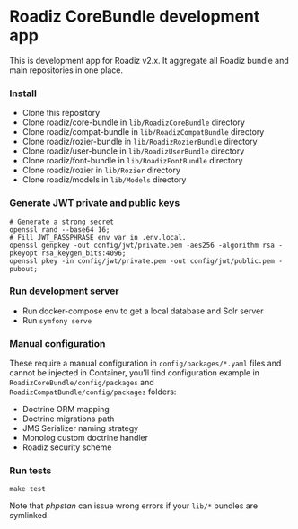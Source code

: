 # Roadiz CoreBundle development app

This is development app for Roadiz v2.x. It aggregate all Roadiz bundle and main repositories in one place.

### Install

- Clone this repository
- Clone roadiz/core-bundle in `lib/RoadizCoreBundle` directory
- Clone roadiz/compat-bundle in `lib/RoadizCompatBundle` directory
- Clone roadiz/rozier-bundle in `lib/RoadizRozierBundle` directory
- Clone roadiz/user-bundle in `lib/RoadizUserBundle` directory
- Clone roadiz/font-bundle in `lib/RoadizFontBundle` directory
- Clone roadiz/rozier in `lib/Rozier` directory
- Clone roadiz/models in `lib/Models` directory

### Generate JWT private and public keys

```shell script
# Generate a strong secret
openssl rand --base64 16; 
# Fill JWT_PASSPHRASE env var in .env.local.
openssl genpkey -out config/jwt/private.pem -aes256 -algorithm rsa -pkeyopt rsa_keygen_bits:4096;
openssl pkey -in config/jwt/private.pem -out config/jwt/public.pem -pubout;
```

### Run development server

- Run docker-compose env to get a local database and Solr server
- Run `symfony serve`

### Manual configuration

These require a manual configuration in `config/packages/*.yaml` files and cannot be injected in Container, 
you'll find configuration example in `RoadizCoreBundle/config/packages` and `RoadizCompatBundle/config/packages` folders:

- Doctrine ORM mapping
- Doctrine migrations path
- JMS Serializer naming strategy
- Monolog custom doctrine handler
- Roadiz security scheme

### Run tests

```shell
make test
```

Note that _phpstan_ can issue wrong errors if your `lib/*` bundles are symlinked.

